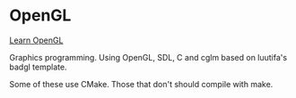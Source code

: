 # OpenGL

[Learn OpenGL](https://learnopengl.com/)

Graphics programming. Using OpenGL, SDL, C and cglm based on luutifa's badgl template.

Some of these use CMake. Those that don't should compile with make.
